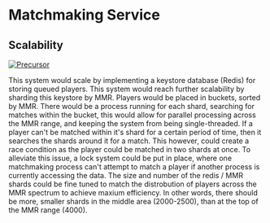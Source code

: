 # Matchmaking Service


## Scalability
[![Precursor](https://precursorapp.com/document/Matchmaking-Scalability-17592207367883.svg?auth-token=)](https://precursorapp.com/document/Matchmaking-Scalability-17592207367883)

This system would scale by implementing a keystore database (Redis) for storing queued players. This system would reach further scalability by sharding this keystore by MMR. Players would be placed in buckets, sorted by MMR. There would be a process running for each shard, searching for matches within the bucket, this would allow for parallel processing across the MMR range, and keeping the system from being single-threaded. If a player can't be matched within it's shard for a certain period of time, then it searches the shards around it for a match. This however, could create a race condition as the player could be matched in two shards at once. To alleviate this issue, a lock system could be put in place, where one matchmaking process can't attempt to match a player if another process is currently accessing the data. The size and number of the redis / MMR shards could be fine tuned to match the distrobution of players across the MMR spectrum to achieve maxium efficiency. In other words, there should be more, smaller shards in the middle area (2000-2500), than at the top of the MMR range (4000).
